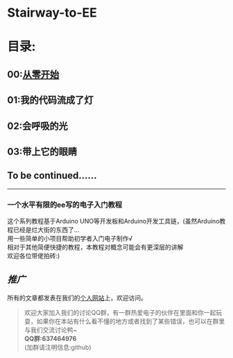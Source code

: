 Stairway-to-EE  
==========

# 目录:  
## 00:[从零开始](./book/00.md)  
## 01:我的代码流成了灯  
## 02:会呼吸的光  
## 03:带上它的眼睛  

## To be continued......  

--------

### 一个水平有限的ee写的电子入门教程

这个系列教程基于Arduino UNO等开发板和Arduino开发工具链，(虽然Arduino教程已经是烂大街的东西了...  
用一些简单的小项目帮助初学者入门电子制作√  
相对于其他简便快捷的教程，本教程对概念可能会有更深层的讲解  
欢迎各位带佬拍砖:)

## ***推广***  

所有的文章都发表在我们的[个人网站](www.emoe.xyz)上，欢迎访问。  

> 欢迎大家加入我们的讨论QQ群，有一群热爱电子的伙伴在里面和你一起玩耍，如果你在本站有什么看不懂的地方或者找到了某些错误，也可以在群里与我们交流讨论鸭~  
> **QQ群:637464976**   
> (加群请注明信息:github)  
